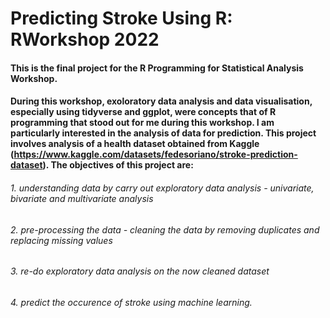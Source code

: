 # Predicting Stroke Using R: RWorkshop 2022

#### This is the final project for the R Programming for Statistical Analysis Workshop.
#### During this workshop, exoloratory data analysis and data visualisation, especially using tidyverse and ggplot, were concepts that of R programming that stood out for me during this workshop. I am particularly interested in the analysis of data for prediction. This project involves analysis of a health dataset obtained from Kaggle (https://www.kaggle.com/datasets/fedesoriano/stroke-prediction-dataset). The objectives of this project are:
###### 1. understanding data by carry out exploratory data analysis - univariate, bivariate and multivariate analysis
###### 2. pre-processing the data - cleaning the data by removing duplicates and replacing missing values
###### 3. re-do exploratory data analysis on the now cleaned dataset
###### 4. predict the occurence of stroke using machine learning.

